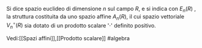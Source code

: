Si dice spazio euclideo di dimensione $n$ sul campo $R$, e si indica con $E_{n}(R)$ , la struttura costituita da uno spazio affine $A_{n}(R)$, il cui spazio vettoriale $V_{n}^{\circ}(R)$ sia dotato di un prodotto scalare '$\cdot$' definito positivo. 

Vedi:[[Spazi affini]],[[Prodotto scalare]]
#algebra 
